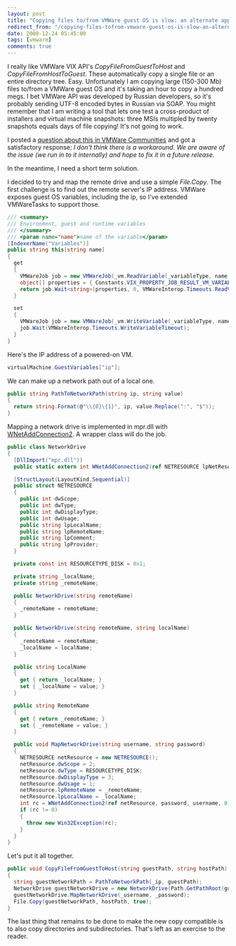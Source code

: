 ```yaml
---
layout: post
title: "Copying files to/from VMWare guest OS is slow: an alternate approach"
redirect_from: "/copying-files-tofrom-vmware-guest-os-is-slow-an-alternate-approach/"
date: 2008-12-24 05:45:00
tags: [vmware]
comments: true
---
```

I really like VMWare VIX API's _CopyFileFromGuestToHost_ and _CopyFileFromHostToGuest_. These automatically copy a single file or an entire directory tree. Easy. Unfortunately I am copying large (150-300 Mb) files to/from a VMWare guest OS and it's taking an hour to copy a hundred megs. I bet VMWare API was developed by Russian developers, so it's probably sending UTF-8 encoded bytes in Russian via SOAP. You might remember that I am writing a tool that lets one test a cross-product of installers and virtual machine snapshots: three MSIs multipled by twenty snapshots equals days of file copying! It's not going to work.

I posted a [question about this in VMWare Communities](http://communities.vmware.com/thread/184489?tstart=0) and got a satisfactory response: _I don't think there is a workaround. We are aware of the issue (we run in to it internally) and hope to fix it in a future release._

In the meantime, I need a short term solution.

I decided to try and map the remote drive and use a simple _File.Copy_. The first challenge is to find out the remote server's IP address. VMWare exposes guest OS variables, including the ip, so I've extended VMWareTasks to support those.

```cs
/// <summary>
/// Environment, guest and runtime variables
/// </summary>
/// <param name="name">name of the variable</param>
[IndexerName("Variables")]
public string this[string name]
{
  get
  {
    VMWareJob job = new VMWareJob(_vm.ReadVariable(_variableType, name, 0, null));
    object[] properties = { Constants.VIX_PROPERTY_JOB_RESULT_VM_VARIABLE_STRING };
    return job.Wait<string>(properties, 0, VMWareInterop.Timeouts.ReadVariableTimeout);
  }

  set
  {
    VMWareJob job = new VMWareJob(_vm.WriteVariable(_variableType, name, value, 0, null));
    job.Wait(VMWareInterop.Timeouts.WriteVariableTimeout);
  }
}
```

Here's the IP address of a powered-on VM.

```cs
virtualMachine.GuestVariables["ip"];
```

We can make up a network path out of a local one.

```cs
public string PathToNetworkPath(string ip, string value)
{
  return string.Format(@"\\{0}\{1}", ip, value.Replace(":", "$"));
}
```

Mapping a network drive is implemented in mpr.dll with [WNetAddConnection2](http://msdn.microsoft.com/en-us/library/aa385413(VS.85).aspx). A wrapper class will do the job.

```cs
public class NetworkDrive
{
  [DllImport("mpr.dll")]
  public static extern int WNetAddConnection2(ref NETRESOURCE lpNetResource, string lpPassword, string UserName, int dwFlags);

  [StructLayout(LayoutKind.Sequential)]
  public struct NETRESOURCE
  {
    public int dwScope;
    public int dwType;
    public int dwDisplayType;
    public int dwUsage;
    public string lpLocalName;
    public string lpRemoteName;
    public string lpComment;
    public string lpProvider;
  }

  private const int RESOURCETYPE_DISK = 0x1;

  private string _localName;
  private string _remoteName;

  public NetworkDrive(string remoteName)
  {
    _remoteName = remoteName;
  }

  public NetworkDrive(string remoteName, string localName)
  {
    _remoteName = remoteName;
    _localName = localName;
  }

  public string LocalName
  {
    get { return _localName; }
    set { _localName = value; }
  }

  public string RemoteName
  {
    get { return _remoteName; }
    set { _remoteName = value; }
  }

  public void MapNetworkDrive(string username, string password)
  {
    NETRESOURCE netResource = new NETRESOURCE();
    netResource.dwScope = 2;
    netResource.dwType = RESOURCETYPE_DISK;
    netResource.dwDisplayType = 3;
    netResource.dwUsage = 1;
    netResource.lpRemoteName = _remoteName;
    netResource.lpLocalName = _localName;
    int rc = WNetAddConnection2(ref netResource, password, username, 0);
    if (rc != 0)
    {
      throw new Win32Exception(rc);
    }
  }
}
```

Let's put it all together.

```cs
public void CopyFileFromGuestToHost(string guestPath, string hostPath)
{
  string guestNetworkPath = PathToNetworkPath(_ip, guestPath);
  NetworkDrive guestNetworkDrive = new NetworkDrive(Path.GetPathRoot(guestNetworkPath));
  guestNetworkDrive.MapNetworkDrive(_username, _password);
  File.Copy(guestNetworkPath, hostPath, true);
}
```

The last thing that remains to be done to make the new copy compatible is to also copy directories and subdirectories. That's left as an exercise to the reader.

